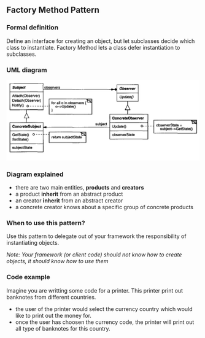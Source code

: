 ## Factory Method Pattern

### Formal definition
 
Define an interface for creating an object, but let subclasses decide which class to instantiate. Factory Method lets a class defer instantiation to subclasses.


### UML diagram

![Source book: Design Patters, Elements of Reusable Object-Oriented Software](https://github.com/osotorrio/designpatterns/blob/master/GangOfFour.Patterns/Behavioral/Observer/img/uml_diagram.png)


### Diagram explained
- there are two main entities, **products** and **creators**
- a product **inherit** from an abstract product
- an creator **inherit** from an abstract creator
- a concrete creator knows about a specific group of concrete products


### When to use this pattern?

Use this pattern to delegate out of your framework the responsibility of instantiating objects.

*Note: Your framework (or client code) should not know how to create objects, it should know how to use them*


### Code example

Imagine you are writting some code for a printer. This printer print out banknotes from different countries.

- the user of the printer would select the currency country which would like to print out the money for.
- once the user has choosen the currency code, the printer will print out all type of banknotes for this country.
